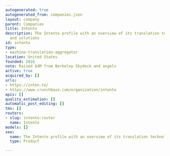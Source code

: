 ```yaml
---
autogenerated: true
autogenerated_from: companies.json
layout: company
parent: Companies
title: Intento
description: The Intento profile with an overview of its translation technologies
  and solutions
id: intento
type:
- machine-translation-aggregator
location: United States
founded: 2016
note: Raised $4M from Berkeley Skydeck and angels
active: true
acquired_by: []
urls:
- https://inten.to/
- https://www.crunchbase.com/organization/intento
apis: []
quality_estimation: []
automatic_post_editing: []
tms: []
routers:
- slug: intento-router
  name: Intento
models: []
seo:
  name: The Intento profile with an overview of its translation technologies and solutions
  type: Product

---
```


